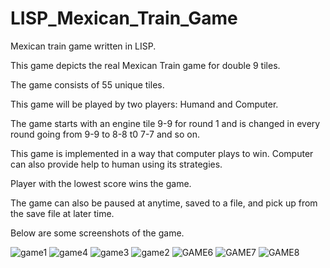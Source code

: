 # LISP_Mexican_Train_Game
Mexican train game written in LISP.

This game depicts the real Mexican Train game for double 9 tiles.

The game consists of 55 unique tiles.

This game will be played by two players: Humand and Computer.

The game starts with an engine tile 9-9 for round 1 and is changed in every round going from 9-9 to 8-8 t0 7-7 and so on.

This game is implemented in a way that computer plays to win. Computer can also provide help to human using its strategies.

Player with the lowest score wins the game.

The game can also be paused at anytime, saved to a file, and pick up from the save file at later time.

Below are some screenshots of the game.

![game1](https://user-images.githubusercontent.com/61360634/138202341-3601e497-365b-4090-a9aa-7e5c7e0b8463.png)
![game4](https://user-images.githubusercontent.com/61360634/138202457-bfeff7ef-7d55-4cd6-8c7b-2f608bfd2628.png)
![game3](https://user-images.githubusercontent.com/61360634/138202485-3eda3c67-f07d-4a80-9730-889aebc7917f.png)
![game2](https://user-images.githubusercontent.com/61360634/138202493-77aa1440-e3ae-4339-8185-68472a234c1d.png)
![GAME6](https://user-images.githubusercontent.com/61360634/138202520-7522b0d6-8df9-42a1-8a2f-978e33a7e52c.png)
![GAME7](https://user-images.githubusercontent.com/61360634/138202533-8548bf9d-1d23-4773-b442-f4d59d15f5aa.png)
![GAME8](https://user-images.githubusercontent.com/61360634/138202561-33122fa7-4803-4b67-9904-1708940c676b.png)
